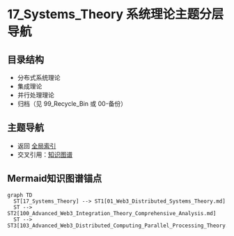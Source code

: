 # 17_Systems_Theory 系统理论主题分层导航

## 目录结构
- 分布式系统理论
- 集成理论
- 并行处理理论
- 归档（见 99_Recycle_Bin 或 00-备份）

## 主题导航
- 返回 [全局索引](../00_Index_and_Classification.md)
- 交叉引用：[知识图谱](../00_Knowledge_Graph.md)

## Mermaid知识图谱锚点
```mermaid
graph TD
  ST[17_Systems_Theory] --> ST1[01_Web3_Distributed_Systems_Theory.md]
  ST --> ST2[100_Advanced_Web3_Integration_Theory_Comprehensive_Analysis.md]
  ST --> ST3[103_Advanced_Web3_Distributed_Computing_Parallel_Processing_Theory.md]
``` 